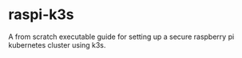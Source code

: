 # raspi-k3s

A from scratch executable guide for setting up a secure raspberry pi kubernetes cluster using k3s.